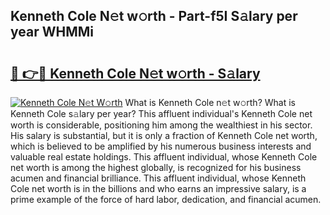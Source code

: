 ## Kenneth Cole N𝚎t w𝚘rth - Part-f5I S𝚊lary per year WHMMi

# <h2><a href="http://gc4pc0p.nevu.top/?p=Kenneth+Cole">🔗 👉🔴 Kenneth Cole N𝚎t w𝚘rth - S𝚊lary</a></h2>

[![Kenneth Cole N𝚎t W𝚘rth](https://i.imgur.com/Oavwk0R.jpeg)](http://gc4pc0p.nevu.top/?p=Kenneth+Cole)
What is Kenneth Cole n𝚎t w𝚘rth? What is Kenneth Cole s𝚊lary per year?
This affluent individual's Kenneth Cole net worth is considerable, positioning him among the wealthiest in his sector. His salary is substantial, but it is only a fraction of Kenneth Cole net worth, which is believed to be amplified by his numerous business interests and valuable real estate holdings. This affluent individual, whose Kenneth Cole net worth is among the highest globally, is recognized for his business acumen and financial brilliance. This affluent individual, whose Kenneth Cole net worth is in the billions and who earns an impressive salary, is a prime example of the force of hard labor, dedication, and financial acumen.
